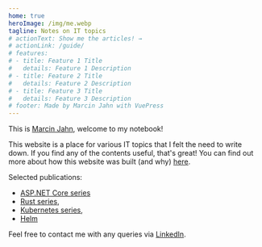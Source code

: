 ```yaml
---
home: true
heroImage: /img/me.webp
tagline: Notes on IT topics
# actionText: Show me the articles! →
# actionLink: /guide/
# features:
# - title: Feature 1 Title
#   details: Feature 1 Description
# - title: Feature 2 Title
#   details: Feature 2 Description
# - title: Feature 3 Title
#   details: Feature 3 Description
# footer: Made by Marcin Jahn with VuePress
---
```


This is [Marcin Jahn](/meta/who-am-i.md), welcome to my notebook!

This website is a place for various IT topics that I felt the need to write
down. If you find any of the contents useful, that's great! You can find
out more about how this website was built (and why)
[here](/meta/this-website.md).

Selected publications:

- [ASP.NET
Core
series](http://localhost:8080/programming/dotnet/asp-net-core/overview.html#actionresult,)
- [Rust series](http://localhost:8080/programming/rust/overview.html), 
- [Kubernetes
series](http://localhost:8080/dev-tools/kubernetes/meaning.html),
- [Helm](http://localhost:8080/dev-tools/kubernetes/helm.html)

Feel free to contact me with any queries via <a
href="https://www.linkedin.com/in/marcin-jahn-63a9b915b/?locale=en_US">LinkedIn</a>.